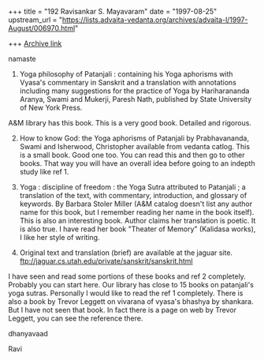 +++
title = "192 Ravisankar S. Mayavaram"
date = "1997-08-25"
upstream_url = "https://lists.advaita-vedanta.org/archives/advaita-l/1997-August/006970.html"

+++
[Archive link](https://lists.advaita-vedanta.org/archives/advaita-l/1997-August/006970.html)

namaste

1) Yoga philosophy of Patanjali : containing his Yoga aphorisms with
Vyasa's commentary in Sanskrit and a translation with annotations
including many suggestions for the practice of Yoga
by Hariharananda Aranya, Swami and Mukerji, Paresh Nath,
published by State University of New York Press.

A&M library has this book. This is a very good book. Detailed and rigorous.

2) How to know God: the Yoga aphorisms of Patanjali by Prabhavananda,
Swami and Isherwood, Christopher available from vedanta catlog. This
is a small book. Good one too. You can read this and then go to
other books. That way you will have an overall idea before going to an
indepth study like ref 1.

3) Yoga : discipline of freedom : the Yoga Sutra attributed to
Patanjali ; a translation of the text, with commentary, introduction,
and glossary of keywords.  By Barbara Stoler Miller (A&M catalog
doesn't list any author name for this book, but I remember reading her
name in the book itself). This is also an interesting book. Author
claims her translation is poetic. It is also true. I have read her
book "Theater of Memory" (Kalidasa works), I like her style of
writing.

4) Original text and translation (brief) are available at the jaguar
site.
ftp://jaguar.cs.utah.edu/private/sanskrit/sanskrit.html


I have seen and read some portions of these books and ref 2
completely. Probably you can start here. Our library has close to 15
books on patanjali's yoga sutras. Personally I would like to read the ref
1 completely. There is also a book by Trevor Leggett on vivarana of
vyasa's bhashya by shankara. But I have not seen that book. In fact
there is a page on web by Trevor Leggett, you can see the reference
there.


dhanyavaad

Ravi

